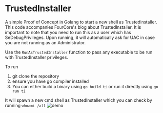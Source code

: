 # TrustedInstaller
A simple Proof of Concept in Golang to start a new shell as TrustedInstaller. This code accompanies FourCore's blog about TrustedInstaller. It is important to note that you need to run this as a user which has SeDebugPrivileges. Upon running, it will automatically ask for UAC in case you are not running as an Administrator.

Use the `RunAsTrustedInstaller` function to pass any executable to be run with TrustedInstaller privileges.

To run 
1. git clone the repository
2. ensure you have go compiler installed
3. You can either build a binary using `go build ti` or run it directly using `go run ti`

It will spawn a new cmd shell as TrustedInstaller which you can check by running `whoami /all`
![demo](https://user-images.githubusercontent.com/26490648/219342533-79d0cf34-0bf2-4f63-b805-34fca5aff012.gif)
